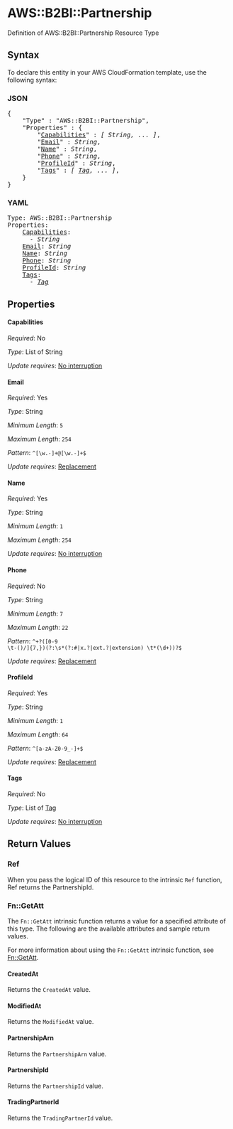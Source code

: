 # AWS::B2BI::Partnership

Definition of AWS::B2BI::Partnership Resource Type

## Syntax

To declare this entity in your AWS CloudFormation template, use the following syntax:

### JSON

<pre>
{
    "Type" : "AWS::B2BI::Partnership",
    "Properties" : {
        "<a href="#capabilities" title="Capabilities">Capabilities</a>" : <i>[ String, ... ]</i>,
        "<a href="#email" title="Email">Email</a>" : <i>String</i>,
        "<a href="#name" title="Name">Name</a>" : <i>String</i>,
        "<a href="#phone" title="Phone">Phone</a>" : <i>String</i>,
        "<a href="#profileid" title="ProfileId">ProfileId</a>" : <i>String</i>,
        "<a href="#tags" title="Tags">Tags</a>" : <i>[ <a href="tag.md">Tag</a>, ... ]</i>,
    }
}
</pre>

### YAML

<pre>
Type: AWS::B2BI::Partnership
Properties:
    <a href="#capabilities" title="Capabilities">Capabilities</a>: <i>
      - String</i>
    <a href="#email" title="Email">Email</a>: <i>String</i>
    <a href="#name" title="Name">Name</a>: <i>String</i>
    <a href="#phone" title="Phone">Phone</a>: <i>String</i>
    <a href="#profileid" title="ProfileId">ProfileId</a>: <i>String</i>
    <a href="#tags" title="Tags">Tags</a>: <i>
      - <a href="tag.md">Tag</a></i>
</pre>

## Properties

#### Capabilities

_Required_: No

_Type_: List of String

_Update requires_: [No interruption](https://docs.aws.amazon.com/AWSCloudFormation/latest/UserGuide/using-cfn-updating-stacks-update-behaviors.html#update-no-interrupt)

#### Email

_Required_: Yes

_Type_: String

_Minimum Length_: <code>5</code>

_Maximum Length_: <code>254</code>

_Pattern_: <code>^[\w\.\-]+@[\w\.\-]+$</code>

_Update requires_: [Replacement](https://docs.aws.amazon.com/AWSCloudFormation/latest/UserGuide/using-cfn-updating-stacks-update-behaviors.html#update-replacement)

#### Name

_Required_: Yes

_Type_: String

_Minimum Length_: <code>1</code>

_Maximum Length_: <code>254</code>

_Update requires_: [No interruption](https://docs.aws.amazon.com/AWSCloudFormation/latest/UserGuide/using-cfn-updating-stacks-update-behaviors.html#update-no-interrupt)

#### Phone

_Required_: No

_Type_: String

_Minimum Length_: <code>7</code>

_Maximum Length_: <code>22</code>

_Pattern_: <code>^\+?([0-9 \t\-()\/]{7,})(?:\s*(?:#|x\.?|ext\.?|extension) \t*(\d+))?$</code>

_Update requires_: [Replacement](https://docs.aws.amazon.com/AWSCloudFormation/latest/UserGuide/using-cfn-updating-stacks-update-behaviors.html#update-replacement)

#### ProfileId

_Required_: Yes

_Type_: String

_Minimum Length_: <code>1</code>

_Maximum Length_: <code>64</code>

_Pattern_: <code>^[a-zA-Z0-9_-]+$</code>

_Update requires_: [Replacement](https://docs.aws.amazon.com/AWSCloudFormation/latest/UserGuide/using-cfn-updating-stacks-update-behaviors.html#update-replacement)

#### Tags

_Required_: No

_Type_: List of <a href="tag.md">Tag</a>

_Update requires_: [No interruption](https://docs.aws.amazon.com/AWSCloudFormation/latest/UserGuide/using-cfn-updating-stacks-update-behaviors.html#update-no-interrupt)

## Return Values

### Ref

When you pass the logical ID of this resource to the intrinsic `Ref` function, Ref returns the PartnershipId.

### Fn::GetAtt

The `Fn::GetAtt` intrinsic function returns a value for a specified attribute of this type. The following are the available attributes and sample return values.

For more information about using the `Fn::GetAtt` intrinsic function, see [Fn::GetAtt](https://docs.aws.amazon.com/AWSCloudFormation/latest/UserGuide/intrinsic-function-reference-getatt.html).

#### CreatedAt

Returns the <code>CreatedAt</code> value.

#### ModifiedAt

Returns the <code>ModifiedAt</code> value.

#### PartnershipArn

Returns the <code>PartnershipArn</code> value.

#### PartnershipId

Returns the <code>PartnershipId</code> value.

#### TradingPartnerId

Returns the <code>TradingPartnerId</code> value.

